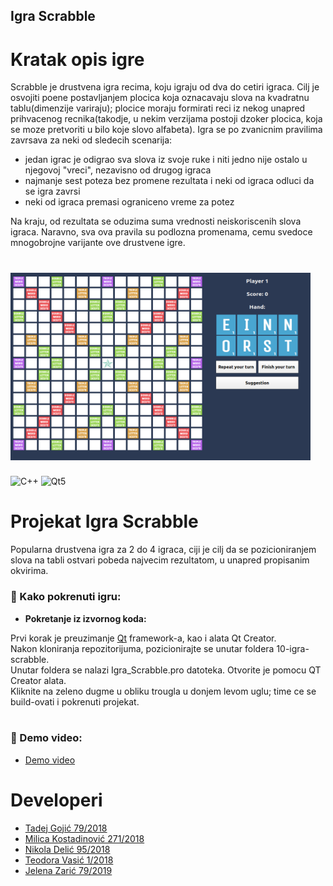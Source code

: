 ## Igra Scrabble

# Kratak opis igre
Scrabble je drustvena igra recima, koju igraju od dva do cetiri igraca. Cilj je osvojiti poene postavljanjem plocica koja oznacavaju slova na kvadratnu tablu(dimenzije variraju); plocice moraju formirati reci iz nekog unapred prihvacenog recnika(takodje, u nekim verzijama  postoji dzoker plocica, koja se moze pretvoriti u bilo koje slovo alfabeta). Igra se po zvanicnim pravilima zavrsava za neki od sledecih scenarija: 
- jedan igrac je odigrao sva slova iz svoje ruke i niti jedno nije ostalo u njegovoj "vreci", nezavisno od drugog igraca
- najmanje sest poteza bez promene rezultata i neki od igraca odluci da se igra zavrsi
- neki od igraca premasi ograniceno vreme za potez

Na kraju, od rezultata se oduzima suma vrednosti neiskoriscenih slova igraca. Naravno, sva ova pravila su podlozna promenama, cemu svedoce mnogobrojne varijante ove drustvene igre.


# <img src = "resources/images/icon.png" width = 480 height = 300>
![C++](https://img.shields.io/badge/C%2B%2B-green) ![Qt5](https://img.shields.io/badge/Qt5-blue)
# Projekat Igra Scrabble
Popularna drustvena igra za 2 do 4 igraca, ciji je cilj da se pozicioniranjem slova na tabli ostvari pobeda najvecim rezultatom,    u unapred propisanim okvirima.

### :wrench: Kako pokrenuti igru:

- <b> Pokretanje iz izvornog koda:</b><br>

Prvi korak je preuzimanje [Qt](https://www.qt.io/) framework-a, kao i alata Qt Creator. <br>
Nakon kloniranja repozitorijuma, pozicionirajte se unutar foldera 10-igra-scrabble. <br>
Unutar foldera se nalazi Igra_Scrabble.pro datoteka. Otvorite je pomocu QT Creator alata. <br>
Kliknite na zeleno dugme u obliku trougla u donjem levom uglu; time ce se build-ovati i pokrenuti projekat.
<br><br>

### :movie_camera: Demo video:
- [Demo video](https://youtu.be/Lp03AsFrZUo) 

# Developeri
<ul>
    <li><a href="https://gitlab.com/tadejgojic99">Tadej Gojić 79/2018</a></li>
    <li><a href="https://gitlab.com/milica_k">Milica Kostadinović 271/2018</a></li>
    <li><a href="https://gitlab.com/nikoladelic99">Nikola Delić 95/2018</a></li>
    <li><a href="https://gitlab.com/tekisooj">Teodora Vasić 1/2018</a></li>
    <li><a href="https://gitlab.com/jelena_zaric">Jelena Zarić 79/2019</a></li>
</ul>
